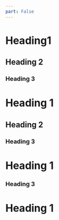 ```yaml
---
part: False
---
```


# Heading1
## Heading 2
### Heading 3
# Heading 1
## Heading 2
### Heading 3
# Heading 1
### Heading 3
# Heading 1